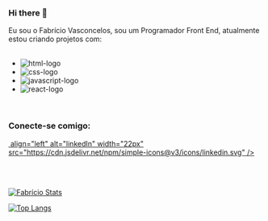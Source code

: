 ### Hi there 👋

Eu sou o Fabrício Vasconcelos, sou um Programador Front End, atualmente estou criando projetos com:
<br/>
<br/>
   - <img src="https://img.shields.io/badge/HTML5-E34F26?style=for-the-badge&logo=html5&logoColor=white" alt="html-logo" />
   - <img src="https://img.shields.io/badge/CSS3-1572B6?style=for-the-badge&logo=css3&logoColor=white" alt="css-logo" />
   - <img src="https://img.shields.io/badge/JavaScript-F7DF1E?style=for-the-badge&logo=javascript&logoColor=black" alt="javascript-logo" />
   - <img src="https://img.shields.io/badge/React-20232A?style=for-the-badge&logo=react&logoColor=61DAFB" alt="react-logo" />
   <br />

   ### Conecte-se comigo: 

   <p> 
      <a href="https://www.linkedin.com/in/fabricio-vasconcelos-a7255622a">
      <img> align="left" alt="linkedIn" width="22px" src="https://cdn.jsdelivr.net/npm/simple-icons@v3/icons/linkedin.svg" />
      </a>
    </p>
    <br/>
    <br/>

[![Fabrício Stats](https://github-readme-stats.vercel.app/api?username=fabriciowold3)](https://github.com/anuraghazra/github-readme-stats)

[![Top Langs](https://github-readme-stats.vercel.app/api/top-langs/?username=fabriciowold3)](https://github.com/anuraghazra/github-readme-stats)
